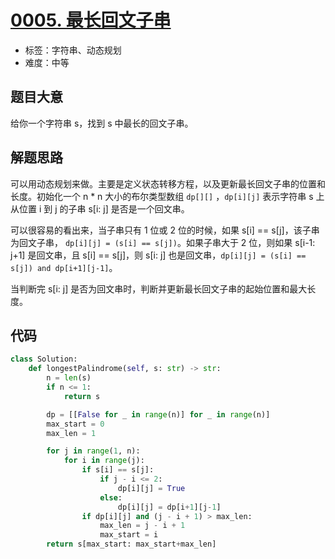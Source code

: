 # [0005. 最长回文子串](https://leetcode.cn/problems/longest-palindromic-substring/)

- 标签：字符串、动态规划
- 难度：中等

## 题目大意

给你一个字符串 s，找到 s 中最长的回文子串。

## 解题思路

可以用动态规划来做。主要是定义状态转移方程，以及更新最长回文子串的位置和长度。初始化一个 n * n 大小的布尔类型数组 `dp[][]` ，`dp[i][j]` 表示字符串 s 上 从位置 i 到 j 的子串 s[i: j] 是否是一个回文串。

可以很容易的看出来，当子串只有 1 位或 2 位的时候，如果 s[i] == s[j]，该子串为回文子串， `dp[i][j] = (s[i] == s[j])`。如果子串大于 2 位，则如果 s[i-1: j+1] 是回文串，且 s[i] == s[j]，则 s[i: j] 也是回文串，`dp[i][j] = (s[i] == s[j]) and dp[i+1][j-1]`。

当判断完 s[i: j] 是否为回文串时，判断并更新最长回文子串的起始位置和最大长度。

## 代码

```Python
class Solution:
    def longestPalindrome(self, s: str) -> str:
        n = len(s)
        if n <= 1:
            return s

        dp = [[False for _ in range(n)] for _ in range(n)]
        max_start = 0
        max_len = 1

        for j in range(1, n):
            for i in range(j):
                if s[i] == s[j]:
                    if j - i <= 2:
                        dp[i][j] = True
                    else:
                        dp[i][j] = dp[i+1][j-1]
                if dp[i][j] and (j - i + 1) > max_len:
                    max_len = j - i + 1
                    max_start = i
        return s[max_start: max_start+max_len]
```

